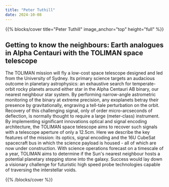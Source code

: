 ```yaml
---
title: "Peter Tuthill"
date: 2024-10-08
---
```


{{% blocks/cover title="Peter Tuthill" image_anchor="top" height="full" %}}

## Getting to know the neighbours: Earth analogues in Alpha Centauri with the TOLIMAN space telescope

The TOLIMAN mission will fly a low-cost space telescope designed and led from the University of Sydney. Its primary science targets an audacious outcome in planetary astrophysics: an exhaustive search for temperate-orbit rocky planets around either star in the Alpha Centauri AB binary, our nearest neighbour star system. By performing narrow-angle astrometric monitoring of the binary at extreme precision, any exoplanets betray their presence by gravitationally, engraving a tell-tale perturbation on the orbit. Recovery of this challenging signal, only of order micro-arcseconds of deflection, is normally thought to require a large (meter-class) instrument. By implementing significant innovations optical and signal encoding architecture, the TOLIMAN space telescope aims to recover such signals with a telescope aperture of only a 12.5cm. Here we describe the key features of the mission: its optics, signal encoding and the 16U CubeSat spacecraft bus in which the science payload is housed - all of which are now under construction. With science operations forecast on a timescale of a year, TOLIMAN aims to determine if the Sun's nearest neighbour hosts a potential planetary stepping stone into the galaxy. Success would lay down a visionary challenge for futuristic high speed probe technologies capable of traversing the interstellar voids.

{{% /blocks/cover %}}
                    
